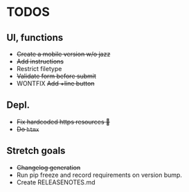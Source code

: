 # TODOS

## UI, functions
- ~~Create a mobile version w/o jazz~~
- ~~Add instructions~~
- Restrict filetype
- ~~Validate form before submit~~
- WONTFIX ~~Add +line button~~ 

## Depl.
- ~~Fix hardcoded https resources :facepalm:~~
- ~~Do `htmx`~~ 

## Stretch goals
- ~~Changelog generation~~
- Run pip freeze and record requirements on version bump.
- Create RELEASENOTES.md